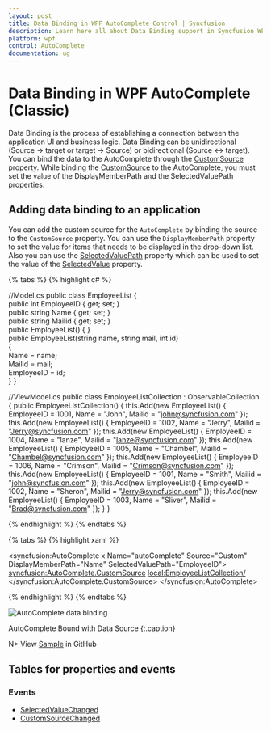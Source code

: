 ```yaml
---
layout: post
title: Data Binding in WPF AutoComplete Control | Syncfusion
description: Learn here all about Data Binding support in Syncfusion WPF AutoComplete (Classic) control and more.
platform: wpf
control: AutoComplete
documentation: ug
---
```


# Data Binding in WPF AutoComplete (Classic)

Data Binding is the process of establishing a connection between the application UI and business logic. Data Binding can be unidirectional (Source -> target or target -> Source) or bidirectional (Source <-> target). You can bind the data to the AutoComplete through the [CustomSource](https://help.syncfusion.com/cr/wpf/Syncfusion.Windows.Tools.Controls.AutoComplete.html#Syncfusion_Windows_Tools_Controls_AutoComplete_CustomSource) property. While binding the [CustomSource](https://help.syncfusion.com/cr/wpf/Syncfusion.Windows.Tools.Controls.AutoComplete.html#Syncfusion_Windows_Tools_Controls_AutoComplete_CustomSource) to the AutoComplete, you must set the value of the DisplayMemberPath and the SelectedValuePath properties.

## Adding data binding to an application 

You can add the custom source for the `AutoComplete` by binding the source to the `CustomSource` property. You can use the `DisplayMemberPath` property to set the value for items that needs to be displayed in the drop-down list. Also you can use the [SelectedValuePath](https://help.syncfusion.com/cr/wpf/Syncfusion.Windows.Tools.Controls.AutoComplete.html#Syncfusion_Windows_Tools_Controls_AutoComplete_SelectedValuePath) property which can be used to set the value of the [SelectedValue](https://help.syncfusion.com/cr/wpf/Syncfusion.Windows.Tools.Controls.AutoComplete.html#Syncfusion_Windows_Tools_Controls_AutoComplete_SelectedValue) property. 

{% tabs %}
{% highlight c# %}

//Model.cs
public class EmployeeList {    
    public int EmployeeID { get; set; }    
    public string Name { get; set; }    
    public string Mailid { get; set; }    
    public EmployeeList() { }    
    public EmployeeList(string name, string mail, int id)   
    {            
        Name = name;            
        Mailid = mail;            
        EmployeeID = id;    
    }
}

//ViewModel.cs
public class EmployeeListCollection : ObservableCollection<EmployeeList> {
    public EmployeeListCollection() {
        this.Add(new EmployeeList() { EmployeeID = 1001, Name = "John", Mailid = "john@syncfusion.com" });
        this.Add(new EmployeeList() { EmployeeID = 1002, Name = "Jerry", Mailid = "Jerry@syncfusion.com" });
        this.Add(new EmployeeList() { EmployeeID = 1004, Name = "lanze", Mailid = "lanze@syncfusion.com" });
        this.Add(new EmployeeList() { EmployeeID = 1005, Name = "Chambel", Mailid = "Chambel@syncfusion.com" });
        this.Add(new EmployeeList() { EmployeeID = 1006, Name = "Crimson", Mailid = "Crimson@syncfusion.com" });
        this.Add(new EmployeeList() { EmployeeID = 1001, Name = "Smith", Mailid = "john@syncfusion.com" });
        this.Add(new EmployeeList() { EmployeeID = 1002, Name = "Sheron", Mailid = "Jerry@syncfusion.com" });
        this.Add(new EmployeeList() { EmployeeID = 1003, Name = "Sliver", Mailid = "Brad@syncfusion.com" });
    }
}

{% endhighlight %}
{% endtabs %}

{% tabs %}
{% highlight xaml %}

<syncfusion:AutoComplete x:Name="autoComplete" 
                         Source="Custom" 
                         DisplayMemberPath="Name"
                         SelectedValuePath="EmployeeID">
<syncfusion:AutoComplete.CustomSource>
<local:EmployeeListCollection/>
</syncfusion:AutoComplete.CustomSource>
</syncfusion:AutoComplete>

{% endhighlight %}
{% endtabs %}

![AutoComplete data binding](Data-Binding_images/Data-Binding_img1.png)

AutoComplete Bound with Data Source
{:.caption}

N> View [Sample]() in GitHub

## Tables for properties and events

### Events

* [SelectedValueChanged](https://help.syncfusion.com/cr/wpf/Syncfusion.Windows.Tools.Controls.AutoComplete.html)
* [CustomSourceChanged](https://help.syncfusion.com/cr/wpf/Syncfusion.Windows.Tools.Controls.AutoComplete.html)

